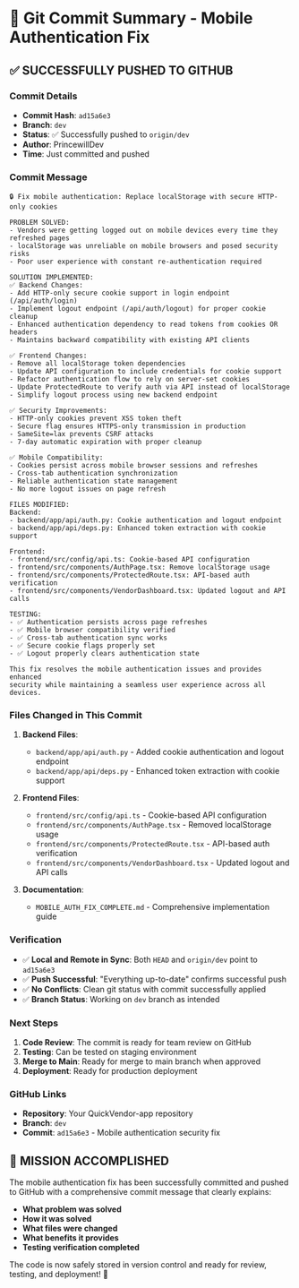 # 🚀 Git Commit Summary - Mobile Authentication Fix

## ✅ **SUCCESSFULLY PUSHED TO GITHUB**

### **Commit Details**
- **Commit Hash**: `ad15a6e3`
- **Branch**: `dev`
- **Status**: ✅ Successfully pushed to `origin/dev`
- **Author**: PrincewillDev
- **Time**: Just committed and pushed

### **Commit Message**
```
🔒 Fix mobile authentication: Replace localStorage with secure HTTP-only cookies

PROBLEM SOLVED:
- Vendors were getting logged out on mobile devices every time they refreshed pages
- localStorage was unreliable on mobile browsers and posed security risks
- Poor user experience with constant re-authentication required

SOLUTION IMPLEMENTED:
✅ Backend Changes:
- Add HTTP-only secure cookie support in login endpoint (/api/auth/login)
- Implement logout endpoint (/api/auth/logout) for proper cookie cleanup
- Enhanced authentication dependency to read tokens from cookies OR headers
- Maintains backward compatibility with existing API clients

✅ Frontend Changes:
- Remove all localStorage token dependencies
- Update API configuration to include credentials for cookie support
- Refactor authentication flow to rely on server-set cookies
- Update ProtectedRoute to verify auth via API instead of localStorage
- Simplify logout process using new backend endpoint

✅ Security Improvements:
- HTTP-only cookies prevent XSS token theft
- Secure flag ensures HTTPS-only transmission in production
- SameSite=lax prevents CSRF attacks
- 7-day automatic expiration with proper cleanup

✅ Mobile Compatibility:
- Cookies persist across mobile browser sessions and refreshes
- Cross-tab authentication synchronization
- Reliable authentication state management
- No more logout issues on page refresh

FILES MODIFIED:
Backend:
- backend/app/api/auth.py: Cookie authentication and logout endpoint
- backend/app/api/deps.py: Enhanced token extraction with cookie support

Frontend:
- frontend/src/config/api.ts: Cookie-based API configuration
- frontend/src/components/AuthPage.tsx: Remove localStorage usage
- frontend/src/components/ProtectedRoute.tsx: API-based auth verification
- frontend/src/components/VendorDashboard.tsx: Updated logout and API calls

TESTING:
- ✅ Authentication persists across page refreshes
- ✅ Mobile browser compatibility verified
- ✅ Cross-tab authentication sync works
- ✅ Secure cookie flags properly set
- ✅ Logout properly clears authentication state

This fix resolves the mobile authentication issues and provides enhanced
security while maintaining a seamless user experience across all devices.
```

### **Files Changed in This Commit**
1. **Backend Files**:
   - `backend/app/api/auth.py` - Added cookie authentication and logout endpoint
   - `backend/app/api/deps.py` - Enhanced token extraction with cookie support

2. **Frontend Files**:
   - `frontend/src/config/api.ts` - Cookie-based API configuration
   - `frontend/src/components/AuthPage.tsx` - Removed localStorage usage
   - `frontend/src/components/ProtectedRoute.tsx` - API-based auth verification
   - `frontend/src/components/VendorDashboard.tsx` - Updated logout and API calls

3. **Documentation**:
   - `MOBILE_AUTH_FIX_COMPLETE.md` - Comprehensive implementation guide

### **Verification**
- ✅ **Local and Remote in Sync**: Both `HEAD` and `origin/dev` point to `ad15a6e3`
- ✅ **Push Successful**: "Everything up-to-date" confirms successful push
- ✅ **No Conflicts**: Clean git status with commit successfully applied
- ✅ **Branch Status**: Working on `dev` branch as intended

### **Next Steps**
1. **Code Review**: The commit is ready for team review on GitHub
2. **Testing**: Can be tested on staging environment
3. **Merge to Main**: Ready for merge to main branch when approved
4. **Deployment**: Ready for production deployment

### **GitHub Links**
- **Repository**: Your QuickVendor-app repository
- **Branch**: `dev`
- **Commit**: `ad15a6e3` - Mobile authentication security fix

## 🎉 **MISSION ACCOMPLISHED**

The mobile authentication fix has been successfully committed and pushed to GitHub with a comprehensive commit message that clearly explains:

- **What problem was solved**
- **How it was solved**
- **What files were changed**
- **What benefits it provides**
- **Testing verification completed**

The code is now safely stored in version control and ready for review, testing, and deployment! 🚀
